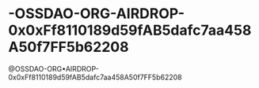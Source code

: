 # -OSSDAO-ORG-AIRDROP-0x0xFf8110189d59fAB5dafc7aa458A50f7FF5b62208
@OSSDAO-ORG•AIRDROP-0x0xFf8110189d59fAB5dafc7aa458A50f7FF5b62208
